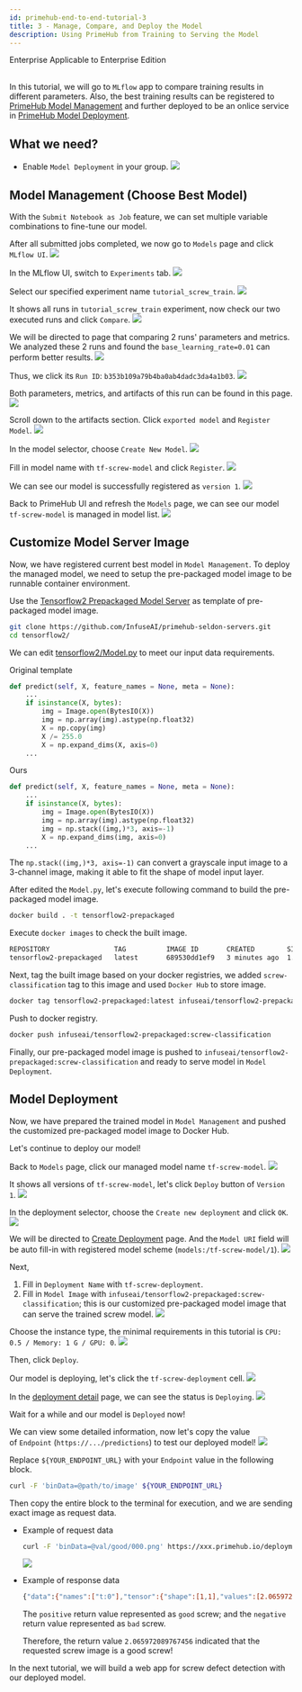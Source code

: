 ```yaml
---
id: primehub-end-to-end-tutorial-3
title: 3 - Manage, Compare, and Deploy the Model
description: Using PrimeHub from Training to Serving the Model
---
```

<div class="label-sect">
  <div class="ee-only tooltip">Enterprise
    <span class="tooltiptext">Applicable to Enterprise Edition</span>
  </div>
</div>
<br>

In this tutorial, we will go to `MLflow` app to compare training results in different parameters. Also, the best training results can be registered to [PrimeHub Model Management](model-management) and further deployed to be an onlice service in [PrimeHub Model Deployment](model-deployment-feature).

## What we need?

- Enable `Model Deployment` in your group.
![](assets/primehub-end-to-end-tutorial-model-deployment.png)

## Model Management (Choose Best Model)

With the `Submit Notebook as Job` feature, we can set multiple variable combinations to fine-tune our model. 

After all submitted jobs completed, we now go to `Models` page and click `MLflow UI`.
![](assets/tutorial_models_mlflow_ui.png)

In the MLflow UI, switch to `Experiments` tab.
![](assets/tutorial_mlflow_experiments.png)

Select our specified experiment name `tutorial_screw_train`.
![](assets/tutorial_mlflow_experiment_selected.png)

It shows all runs in `tutorial_screw_train` experiment, now check our two executed runs and click `Compare`.
![](assets/tutorial_mlflow_experiment_compare.png)

We will be directed to page that comparing 2 runs' parameters and metrics. We analyzed these 2 runs and found the `base_learning_rate=0.01` can perform better results.
![](assets/tutorial_mlflow_experiment_compare_result.png)

Thus, we click its `Run ID`: `b353b109a79b4ba0ab4dadc3da4a1b03`.
![](assets/tutorial_mlflow_experiment_click_run_id.png)

Both parameters, metrics, and artifacts of this run can be found in this page.
![](assets/tutorial_mlflow_run.png)

Scroll down to the artifacts section. Click `exported model` and `Register Model`.
![](assets/tutorial_mlflow_run_register_model.png)

In the model selector, choose `Create New Model`.
![](assets/tutorial_mlflow_create_new_model.png)

Fill in model name with `tf-screw-model` and click `Register`.
![](assets/tutorial_mlflow_fill_model_name.png)

We can see our model is successfully registered as `version 1`.
![](assets/tutorial_mlflow_registered_v1.png)

Back to PrimeHub UI and refresh the `Models` page, we can see our model `tf-screw-model` is managed in model list.
![](assets/tutorial_models_managed.png)

## Customize Model Server Image

Now, we have registered current best model in `Model Management`. To deploy the managed model, we need to setup the pre-packaged model image to be runnable container environment.

Use the [Tensorflow2 Prepackaged Model Server](https://github.com/InfuseAI/primehub-seldon-servers/tree/master/tensorflow2) as template of pre-packaged model image.

```bash
git clone https://github.com/InfuseAI/primehub-seldon-servers.git
cd tensorflow2/
```

We can edit [tensorflow2/Model.py](https://github.com/InfuseAI/primehub-seldon-servers/blob/master/tensorflow2/tensorflow2/Model.py) to meet our input data requirements.

Original template
```python
def predict(self, X, feature_names = None, meta = None):
    ...
    if isinstance(X, bytes):
        img = Image.open(BytesIO(X))
        img = np.array(img).astype(np.float32)
        X = np.copy(img)
        X /= 255.0
        X = np.expand_dims(X, axis=0)
    ...
```

Ours
```python
def predict(self, X, feature_names = None, meta = None):
    ...
    if isinstance(X, bytes):
        img = Image.open(BytesIO(X))
        img = np.array(img).astype(np.float32)
        img = np.stack((img,)*3, axis=-1)
        X = np.expand_dims(img, axis=0)
    ...
```

The `np.stack((img,)*3, axis=-1)` can convert a grayscale input image to a 3-channel image, making it able to fit the shape of model input layer.

After edited the `Model.py`, let's execute following command to build the pre-packaged model image.

```bash
docker build . -t tensorflow2-prepackaged
```

Execute `docker images` to check the built image.

```bash
REPOSITORY                TAG          IMAGE ID       CREATED        SIZE
tensorflow2-prepackaged   latest       689530dd1ef9   3 minutes ago  1.67GB
```

Next, tag the built image based on your docker registries, we added `screw-classification` tag to this image and used `Docker Hub` to store image.

```bash
docker tag tensorflow2-prepackaged:latest infuseai/tensorflow2-prepackaged:screw-classification
```

Push to docker registry.

```bash
docker push infuseai/tensorflow2-prepackaged:screw-classification
```

Finally, our pre-packaged model image is pushed to `infuseai/tensorflow2-prepackaged:screw-classification` and ready to serve model in `Model Deployment`.

## Model Deployment

Now, we have prepared the trained model in `Model Management` and pushed the customized pre-packaged model image to Docker Hub.

Let's continue to deploy our model!

Back to `Models` page, click our managed model name `tf-screw-model`.
![](assets/tutorial_models_managed.png)

It shows all versions of `tf-screw-model`, let's click `Deploy` button of `Version 1`.
![](assets/tutorial_models_version.png)

In the deployment selector, choose the `Create new deployment` and click `OK`.
![](assets/tutorial_models_create_new_deployment.png)

We will be directed to [Create Deployment](model-deployment-feature#create) page. And the `Model URI` field will be auto fill-in with registered model scheme (`models:/tf-screw-model/1`).
![](assets/tutorial_deployment_model_uri.png)

Next,

1. Fill in `Deployment Name` with `tf-screw-deployment`.
2. Fill in `Model Image` with `infuseai/tensorflow2-prepackaged:screw-classification`; this is our customized pre-packaged model image that can serve the trained screw model.
![](assets/tutorial_deployment_name_model_image.png)

Choose the instance type, the minimal requirements in this tutorial is `CPU: 0.5 / Memory: 1 G / GPU: 0`.
![](assets/mdeploy_quickstart_deployresource.png)

Then, click `Deploy`.

Our model is deploying, let's click the `tf-screw-deployment` cell.
![](assets/tutorial_deployment_cell.png)

In the [deployment detail](model-deployment-feature#deployment-detail) page, we can see the status is `Deploying`.
![](assets/tutorial_deployment_deploying.png)

Wait for a while and our model is `Deployed` now!

We can view some detailed information, now let's copy the value of `Endpoint` (`https://.../predictions`) to test our deployed model!
![](assets/tutorial_deployment_deployed.png)

Replace `${YOUR_ENDPOINT_URL}` with your `Endpoint` value in the following block.

```bash
curl -F 'binData=@path/to/image' ${YOUR_ENDPOINT_URL}
```

Then copy the entire block to the terminal for execution, and we are sending exact image as request data.

- Example of request data

    ```bash
    curl -F 'binData=@val/good/000.png' https://xxx.primehub.io/deployment/tf-screw-deployment-xxxxx/api/v1.0/predictions
    ```
    ![](assets/tutorial_good_screw.png)

- Example of response data
    ```bash
    {"data":{"names":["t:0"],"tensor":{"shape":[1,1],"values":[2.065972089767456]}},"meta":{"requestPath":{"model":"infuseai/tensorflow2-prepackaged:screw-classification"}}}
    ```
    The `positive` return value represented as `good` screw; and the `negative` return value represented as `bad` screw.

    Therefore, the return value `2.065972089767456` indicated that the requested screw image is a good screw!

In the next tutorial, we will build a web app for screw defect detection with our deployed model.
